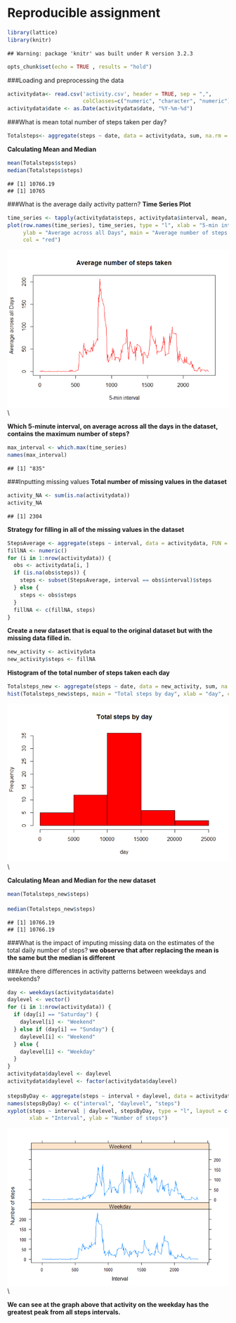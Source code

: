 # Reproducible assignment

```r
library(lattice)
library(knitr)
```

```
## Warning: package 'knitr' was built under R version 3.2.3
```

```r
opts_chunk$set(echo = TRUE , results = "hold")
```

###Loading and preprocessing the data


```r
activitydata<- read.csv('activity.csv', header = TRUE, sep = ",",
                        colClasses=c("numeric", "character", "numeric"))
activitydata$date <- as.Date(activitydata$date, "%Y-%m-%d")
```
###What is mean total number of steps taken per day?


```r
Totalsteps<- aggregate(steps ~ date, data = activitydata, sum, na.rm = TRUE)
```
**Calculating Mean and Median**

```r
mean(Totalsteps$steps)
median(Totalsteps$steps)
```

```
## [1] 10766.19
## [1] 10765
```
###What is the average daily activity pattern?
**Time Series Plot**

```r
time_series <- tapply(activitydata$steps, activitydata$interval, mean, na.rm = TRUE)
plot(row.names(time_series), time_series, type = "l", xlab = "5-min interval", 
     ylab = "Average across all Days", main = "Average number of steps taken", 
     col = "red")
```

![](PA1_template_files/figure-html/unnamed-chunk-5-1.png)\

**Which 5-minute interval, on average across all the days in the dataset, contains the maximum number of steps?**

```r
max_interval <- which.max(time_series)
names(max_interval)
```

```
## [1] "835"
```
###Inputting missing values
**Total number of missing values in the dataset**   

```r
activity_NA <- sum(is.na(activitydata))
activity_NA
```

```
## [1] 2304
```
**Strategy for filling in all of the missing values in the dataset**

```r
StepsAverage <- aggregate(steps ~ interval, data = activitydata, FUN = mean)
fillNA <- numeric()
for (i in 1:nrow(activitydata)) {
  obs <- activitydata[i, ]
  if (is.na(obs$steps)) {
    steps <- subset(StepsAverage, interval == obs$interval)$steps
  } else {
    steps <- obs$steps
  }
  fillNA <- c(fillNA, steps)
}  
```
**Create a new dataset that is equal to the original dataset but with the missing data filled in.** 

```r
new_activity <- activitydata
new_activity$steps <- fillNA
```
**Histogram of the total number of steps taken each day** 

```r
Totalsteps_new <- aggregate(steps ~ date, data = new_activity, sum, na.rm = TRUE)
hist(Totalsteps_new$steps, main = "Total steps by day", xlab = "day", col = "red")
```

![](PA1_template_files/figure-html/unnamed-chunk-10-1.png)\

**Calculating Mean and Median for the new dataset**

```r
mean(Totalsteps_new$steps)

median(Totalsteps_new$steps)
```

```
## [1] 10766.19
## [1] 10766.19
```

###What is the impact of imputing missing data on the estimates of the total daily number of steps?
**we observe that after replacing the mean is the same but the median is different**

###Are there differences in activity patterns between weekdays and weekends?

```r
day <- weekdays(activitydata$date)
daylevel <- vector()
for (i in 1:nrow(activitydata)) {
  if (day[i] == "Saturday") {
    daylevel[i] <- "Weekend"
  } else if (day[i] == "Sunday") {
    daylevel[i] <- "Weekend"
  } else {
    daylevel[i] <- "Weekday"
  }
}
activitydata$daylevel <- daylevel
activitydata$daylevel <- factor(activitydata$daylevel)

stepsByDay <- aggregate(steps ~ interval + daylevel, data = activitydata, mean)
names(stepsByDay) <- c("interval", "daylevel", "steps")
xyplot(steps ~ interval | daylevel, stepsByDay, type = "l", layout = c(1, 2), 
       xlab = "Interval", ylab = "Number of steps")
```

![](PA1_template_files/figure-html/unnamed-chunk-12-1.png)\

**We can see at the graph above that activity on the weekday has the greatest peak from all steps intervals.**
